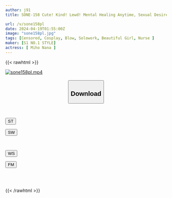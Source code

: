 ```yaml
---
author: j91
title: SONE-158 Cute! Kind! Lewd! Mental Healing Anytime, Sexual Desire Treatment Anywhere, Private Room VIP Service Nurse Nana Miho

url: /v/sone158pl
date: 2024-04-19T01:55:00Z
image: "sone158pl.jpg"
tags: [Censored, Cosplay, Blow, Solowork, Beautiful Girl, Nurse	]
maker: [S1 NO.1 STYLE]
actress: [ Miho Nana ]
---
```



{{< rawhtml >}}

<div class="video" data-videoid="0zjqo0z1yaibXkP">
    <a href="javascript:;">
        <img src="/v/sone158pl/sone158pl.jpg" width="WIDTH" height="HEIGHT" alt="sone158pl.mp4" loading="lazy">
    </a>
</div>

<script type="text/javascript" src="https://j91.asia/asset/on-demand-st.js"></script>

<br>
  <link rel="stylesheet" href="https://j91.asia/asset/bs5.css">
  
  <center>
  <button class="btn btn-primary" type="button" data-bs-toggle="collapse" data-bs-target=".multi-collapse" aria-expanded="false" aria-controls="multiCollapseExample1 multiCollapseExample2"><h2>Download</h2></button></center>
</p>
<div class="row">
  <div class="col">
    <div class="collapse multi-collapse" id="multiCollapseExample1">
      <div class="card card-body">
	      	      <br>
<div class="buttons">  
<p><a href="https://streamtape.to/v/0zjqo0z1yaibXkP" target="_blank"><button class="btn-hover color-3"><i class="fa fa-download"></i> ST</button></a></p>
<p><a href="https://asnwish.com/1vwb1tv76epk" target="_blank"><button class="btn-hover color-2"><i class="fa fa-download"></i> SW</button></a></p></div>
    </div>
  </div>
</div>
  <div class="col">
    <div class="collapse multi-collapse" id="multiCollapseExample2">
      <div class="card card-body">
	      <br>
<div class="buttons">
<p><a href="https://wolfstream.tv/n1z64zykm6s7"><button class="btn-hover color-9"><i class="fa fa-download"></i> WS</button></a></p>
<p><a href="https://filemoon.sx/d/icvjttmsnjn7"><button class="btn-hover color-8"><i class="fa fa-download"></i> FM</button></a></p></div>
<br><br>
      </div>
    </div>
  </div>
</div>

{{< /rawhtml >}}